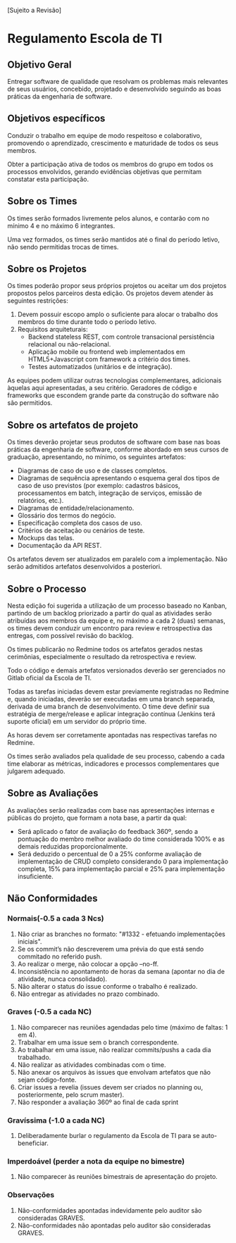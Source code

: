 [Sujeito a Revisão]
# Regulamento Escola de TI

## Objetivo Geral
Entregar software de qualidade que resolvam os problemas mais relevantes de seus usuários, concebido, projetado e desenvolvido seguindo as boas práticas da engenharia de software.

## Objetivos específicos
Conduzir o trabalho em equipe de modo respeitoso e colaborativo, promovendo o aprendizado, crescimento e maturidade de todos os seus membros.

Obter a participação ativa de todos os membros do grupo em todos os processos envolvidos, gerando evidências objetivas que permitam constatar esta participação.

## Sobre os Times
Os times serão formados livremente pelos alunos, e contarão com no mínimo 4 e no máximo 6 integrantes.

Uma vez formados, os times serão mantidos até o final do período letivo, não sendo permitidas trocas de times.

## Sobre os Projetos
Os times poderão propor seus próprios projetos ou aceitar um dos projetos propostos pelos parceiros desta edição. Os projetos devem atender às seguintes restrições:
  1. Devem possuir escopo amplo o suficiente para alocar o trabalho dos membros do time durante todo o período letivo.
  2. Requisitos arquiteturais:
     * Backend stateless REST, com controle transacional persistência relacional ou não-relacional.
     * Aplicação mobile ou frontend web implementados em HTML5+Javascript com framework a critério dos times.
     * Testes automatizados (unitários e de integração).

As equipes podem utilizar outras tecnologias complementares, adicionais àquelas aqui apresentadas, a seu critério. Geradores de código e frameworks que escondem grande parte da construção do software não são permitidos.

## Sobre os artefatos de projeto
Os times deverão projetar seus produtos de software com base nas boas práticas da engenharia de software, conforme abordado em seus cursos de graduação, apresentando, no mínimo, os seguintes artefatos:

* Diagramas de caso de uso e de classes completos.
* Diagramas de sequência apresentando o esquema geral dos tipos de caso de uso previstos (por exemplo: cadastros básicos, processamentos em batch, integração de serviços, emissão de relatórios, etc.).
* Diagramas de entidade/relacionamento.
* Glossário dos termos do negócio.
* Especificação completa dos casos de uso.
* Critérios de aceitação ou cenários de teste.
* Mockups das telas.
* Documentação da API REST.

Os artefatos devem ser atualizados em paralelo com a implementação. Não serão admitidos artefatos desenvolvidos a posteriori.

## Sobre o Processo
Nesta edição foi sugerida a utilização de um processo baseado no Kanban, partindo de um backlog priorizado a partir do qual as atividades serão atribuídas aos membros da equipe e, no máximo a cada 2 (duas) semanas, os times devem conduzir um encontro para review e retrospectiva das entregas, com possível revisão do backlog.

Os times publicarão no Redmine todos os artefatos gerados nestas cerimônias, especialmente o resultado da retrospectiva e review.

Todo o código e demais artefatos versionados deverão ser gerenciados no Gitlab oficial da Escola de TI.

Todas as tarefas iniciadas devem estar previamente registradas no Redmine e, quando iniciadas, deverão ser executadas em uma branch separada, derivada de uma branch de desenvolvimento. O time deve definir sua estratégia de merge/release e aplicar integração contínua (Jenkins terá suporte oficial) em um servidor do próprio time.

As horas devem ser corretamente apontadas nas respectivas tarefas no Redmine.

Os times serão avaliados pela qualidade de seu processo, cabendo a cada time elaborar as métricas, indicadores e processos complementares que julgarem adequado.

## Sobre as Avaliações

As avaliações serão realizadas com base nas apresentações internas e públicas do projeto, que formam a nota base, a partir da qual:
* Será aplicado o fator de avaliação do feedback 360º, sendo a pontuação do membro melhor avaliado do time considerada 100% e as demais reduzidas proporcionalmente.
* Será deduzido o percentual de 0 a 25% conforme avaliação de implementação de CRUD completo considerando 0 para implementação completa, 15% para implementação parcial e 25% para implementação insuficiente. 

## Não Conformidades
### Normais(-0.5 a cada 3 Ncs)
1. Não criar as branches no formato: "#1332 - efetuando implementações iniciais". 
2. Se os commit’s não descreverem uma prévia do que está sendo commitado no referido push.
3. Ao realizar o merge, não colocar a opção –no-ff.
4. Inconsistência no apontamento de horas da semana (apontar no dia de atividade, nunca consolidado).
5. Não alterar o status do issue conforme o trabalho é realizado.
6. Não entregar as atividades no prazo combinado.

### Graves (-0.5 a cada NC)
1. Não comparecer nas reuniões agendadas pelo time (máximo de faltas: 1 em 4).
2. Trabalhar em uma issue sem o branch correspondente.
3. Ao trabalhar em uma issue, não realizar commits/pushs a cada dia trabalhado.
4. Não realizar as atividades combinadas com o time.
5. Não anexar os arquivos às issues que envolvam artefatos que não sejam código-fonte.
6. Criar issues a revelia (issues devem ser criados no planning ou, posteriormente, pelo scrum master).
7. Não responder a avaliação 360º ao final de cada sprint

### Gravíssima (-1.0 a cada NC)
1. Deliberadamente burlar o regulamento da Escola de TI para se auto-beneficiar.

### Imperdoável (perder a nota da equipe no bimestre)
1. Não comparecer às reuniões bimestrais de apresentação do projeto.

### Observações
1. Não-conformidades apontadas indevidamente pelo auditor são consideradas GRAVES.
2. Não-conformidades não apontadas pelo auditor são consideradas GRAVES.


